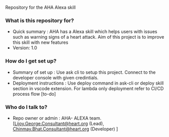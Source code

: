 Repository for the AHA Alexa skill

### What is this repository for?

- Quick summary : AHA has a Alexa skill which helps users with issues such as warning signs of a heart attack. Aim of this project is to improve this skill with new features
- Version: 1.0

### How do I get set up?

- Summary of set up : Use ask cli to setup this project. Connect to the developer console with given credintials.
- Deployment instructions : Use deploy command in ask-cli or deploy skill section in vscode extension. For lambda only deployment refer to CI/CD process flow [to-do]

### Who do I talk to?

- Repo owner or admin : AHA- ALEXA team. [Lijoy.George.Consultant@heart.org (Lead), Chinmay.Bhat.Consultant@heart.org (Developer) ]
